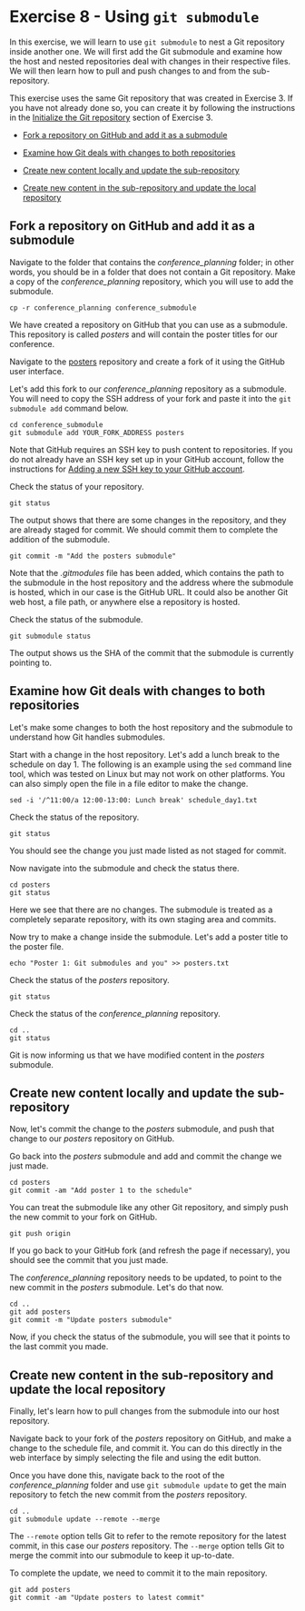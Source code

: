 # Exercise 8 - Using `git submodule`

In this exercise, we will learn to use `git submodule` to nest a Git repository inside another one. We will first add the Git submodule and examine how the host and nested repositories deal with changes in their respective files. We will then learn how to pull and push changes to and from the sub-repository.

This exercise uses the same Git repository that was created in Exercise 3. If you have not already done so, you can create it by following the instructions in the [Initialize the Git repository](./Exercise_3_gitignore.md#initialize) section of Exercise 3.

* [Fork a repository on GitHub and add it as a submodule](#submodule)

* [Examine how Git deals with changes to both repositories](#examine)

* [Create new content locally and update the sub-repository](#push)

* [Create new content in the sub-repository and update the local repository](#pull)

## Fork a repository on GitHub and add it as a submodule <a name="submodule"></a>

Navigate to the folder that contains the *conference_planning* folder; in other words, you should be in a folder that does not contain a Git repository. Make a copy of the *conference_planning* repository, which you will use to add the submodule.

```plaintext
cp -r conference_planning conference_submodule
```

We have created a repository on GitHub that you can use as a submodule. This repository is called *posters* and will contain the poster titles for our conference.

Navigate to the [posters](https://github.com/AnnikaLau/posters) repository and create a fork of it using the GitHub user interface.

Let's add this fork to our *conference_planning* repository as a submodule. You will need to copy the SSH address of your fork and paste it into the `git submodule add` command below.

```plaintext
cd conference_submodule
git submodule add YOUR_FORK_ADDRESS posters
```

Note that GitHub requires an SSH key to push content to repositories. If you do not already have an SSH key set up in your GitHub account, follow the instructions for [Adding a new SSH key to your GitHub account](https://docs.github.com/en/authentication/connecting-to-github-with-ssh/adding-a-new-ssh-key-to-your-github-account).

Check the status of your repository.

```plaintext
git status
```

The output shows that there are some changes in the repository, and they are already staged for commit. We should commit them to complete the addition of the submodule.

```plaintext
git commit -m "Add the posters submodule"
```

Note that the *.gitmodules* file has been added, which contains the path to the submodule in the host repository and the address where the submodule is hosted, which in our case is the GitHub URL. It could also be another Git web host, a file path, or anywhere else a repository is hosted.

Check the status of the submodule.

```plaintext
git submodule status
```

The output shows us the SHA of the commit that the submodule is currently pointing to.  

## Examine how Git deals with changes to both repositories <a name="examine"></a>

Let's make some changes to both the host repository and the submodule to understand how Git handles submodules.

Start with a change in the host repository. Let's add a lunch break to the schedule on day 1. The following is an example using the `sed` command line tool, which was tested on Linux but may not work on other platforms. You can also simply open the file in a file editor to make the change.


```plaintext
sed -i '/^11:00/a 12:00-13:00: Lunch break' schedule_day1.txt
```

Check the status of the repository.

```plaintext
git status
```

You should see the change you just made listed as not staged for commit.

Now navigate into the submodule and check the status there.

```plaintext
cd posters
git status
```

Here we see that there are no changes. The submodule is treated as a completely separate repository, with its own staging area and commits.

Now try to make a change inside the submodule. Let's add a poster title to the poster file.

```plaintext
echo "Poster 1: Git submodules and you" >> posters.txt
```

Check the status of the *posters* repository.

```plaintext
git status
```

Check the status of the *conference_planning* repository.

```plaintext
cd ..
git status
```

Git is now informing us that we have modified content in the *posters* submodule.

## Create new content locally and update the sub-repository <a name="push"></a>
Now, let's commit the change to the *posters* submodule, and push that change to our *posters* repository on GitHub.

Go back into the *posters* submodule and add and commit the change we just made.

```plaintext
cd posters
git commit -am "Add poster 1 to the schedule"
```

You can treat the submodule like any other Git repository, and simply push the new commit to your fork on GitHub.

```plaintext
git push origin
```

If you go back to your GitHub fork (and refresh the page if necessary), you should see the commit that you just made.

The *conference_planning* repository needs to be updated, to point to the new commit in the *posters* submodule. Let's do that now.

```plaintext
cd ..
git add posters
git commit -m "Update posters submodule"
```

Now, if you check the status of the submodule, you will see that it points to the last commit you made.

## Create new content in the sub-repository and update the local repository <a name="pull"></a>

Finally, let's learn how to pull changes from the submodule into our host repository.

Navigate back to your fork of the *posters* repository on GitHub, and make a change to the schedule file, and commit it. You can do this directly in the web interface by simply selecting the file and using the edit button.

Once you have done this, navigate back to the root of the *conference_planning* folder and use `git submodule update` to get the main repository to fetch the new commit from the *posters* repository.

```plaintext
cd ..
git submodule update --remote --merge
```

The `--remote` option tells Git to refer to the remote repository for the latest commit, in this case our *posters* repository. The `--merge` option tells Git to merge the commit into our submodule to keep it up-to-date.

To complete the update, we need to commit it to the main repository.

```plaintext
git add posters
git commit -am "Update posters to latest commit"
```
